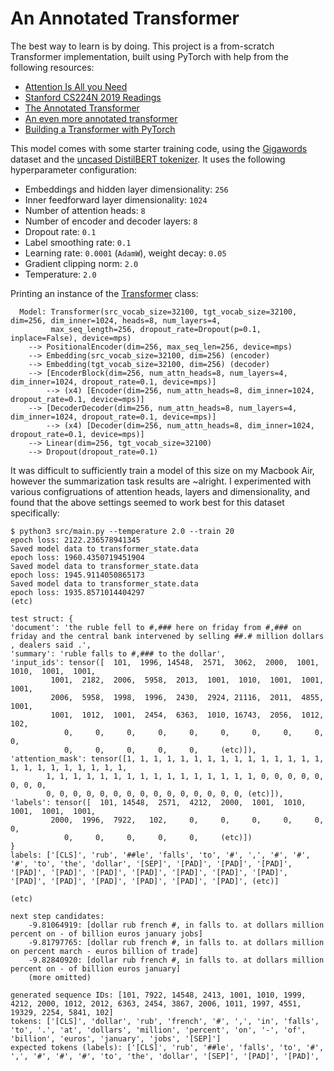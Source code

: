 # An Annotated Transformer

The best way to learn is by doing. This project is a from-scratch Transformer implementation, built using PyTorch with help from the following resources:
 - [Attention Is All you Need](https://arxiv.org/pdf/1706.03762)
 - [Stanford CS224N 2019 Readings](https://web.stanford.edu/class/archive/cs/cs224n/cs224n.1194/readings/)
 - [The Annotated Transformer](http://nlp.seas.harvard.edu/annotated-transformer/)
 - [An even more annotated transformer](https://pi-tau.github.io/posts/transformer/)
 - [Building a Transformer with PyTorch](https://www.datacamp.com/tutorial/building-a-transformer-with-py-torch)

This model comes with some starter training code, using the [Gigawords](https://huggingface.co/datasets/gigaword) dataset and the [uncased DistilBERT tokenizer](https://huggingface.co/distilbert/distilbert-base-uncased). It uses the following hyperparameter configuration:
 - Embeddings and hidden layer dimensionality: `256`
 - Inner feedforward layer dimensionality: `1024`
 - Number of attention heads: `8`
 - Number of encoder and decoder layers: `8`
 - Dropout rate: `0.1`
 - Label smoothing rate: `0.1`
 - Learning rate: `0.0001` (`AdamW`), weight decay: `0.05`
 - Gradient clipping norm: `2.0`
 - Temperature: `2.0`

Printing an instance of the [Transformer](https://github.com/mikecvet/annotated-transformer/blob/main/src/transformer.py) class:

```
  Model: Transformer(src_vocab_size=32100, tgt_vocab_size=32100, dim=256, dim_inner=1024, heads=8, num_layers=4,
         max_seq_length=256, dropout_rate=Dropout(p=0.1, inplace=False), device=mps)
  	--> PositionalEncoder(dim=256, max_seq_len=256, device=mps)
  	--> Embedding(src_vocab_size=32100, dim=256) (encoder)
  	--> Embedding(tgt_vocab_size=32100, dim=256) (decoder)
  	--> [EncoderBlock(dim=256, num_attn_heads=8, num_layers=4, dim_inner=1024, dropout_rate=0.1, device=mps)]
  		--> (x4) [Encoder(dim=256, num_attn_heads=8, dim_inner=1024, dropout_rate=0.1, device=mps)]
  	--> [DecoderDecoder(dim=256, num_attn_heads=8, num_layers=4, dim_inner=1024, dropout_rate=0.1, device=mps)]
  		--> (x4) [Decoder(dim=256, num_attn_heads=8, dim_inner=1024, dropout_rate=0.1, device=mps)]
  	--> Linear(dim=256, tgt_vocab_size=32100)
  	--> Dropout(dropout_rate=0.1)
```

It was difficult to sufficiently train a model of this size on my Macbook Air, however the summarization task results are ~alright. I experimented with various configruations of attention heads, layers and dimensionality, and found that the above settings seemed to work best for this dataset specifically:

```
$ python3 src/main.py --temperature 2.0 --train 20
epoch loss: 2122.236578941345
Saved model data to transformer_state.data
epoch loss: 1960.4350719451904
Saved model data to transformer_state.data
epoch loss: 1945.9114050865173
Saved model data to transformer_state.data
epoch loss: 1935.8571014404297
(etc)

test struct: {
'document': 'the ruble fell to #,### here on friday from #,### on friday and the central bank intervened by selling ##.# million dollars , dealers said .',
'summary': 'ruble falls to #,### to the dollar',
'input_ids': tensor([  101,  1996, 14548,  2571,  3062,  2000,  1001,  1010,  1001,  1001,
         1001,  2182,  2006,  5958,  2013,  1001,  1010,  1001,  1001,  1001,
         2006,  5958,  1998,  1996,  2430,  2924, 21116,  2011,  4855,  1001,
         1001,  1012,  1001,  2454,  6363,  1010, 16743,  2056,  1012,   102,
            0,     0,     0,     0,     0,     0,     0,     0,     0,     0,
            0,     0,     0,     0,     0,     (etc)]),
'attention_mask': tensor([1, 1, 1, 1, 1, 1, 1, 1, 1, 1, 1, 1, 1, 1, 1, 1, 1, 1, 1, 1, 1, 1, 1, 1,
        1, 1, 1, 1, 1, 1, 1, 1, 1, 1, 1, 1, 1, 1, 1, 1, 0, 0, 0, 0, 0, 0, 0, 0,
        0, 0, 0, 0, 0, 0, 0, 0, 0, 0, 0, 0, 0, 0, 0, (etc)]),
'labels': tensor([  101, 14548,  2571,  4212,  2000,  1001,  1010,  1001,  1001,  1001,
         2000,  1996,  7922,   102,     0,     0,     0,     0,     0,     0,
            0,     0,     0,     0,     0,     (etc)])
}
labels: ['[CLS]', 'rub', '##le', 'falls', 'to', '#', ',', '#', '#', '#', 'to', 'the', 'dollar', '[SEP]', '[PAD]', '[PAD]', '[PAD]', '[PAD]', '[PAD]', '[PAD]', '[PAD]', '[PAD]', '[PAD]', '[PAD]', '[PAD]', '[PAD]', '[PAD]', '[PAD]', '[PAD]', '[PAD]', (etc)]

(etc)

next step candidates:
	-9.81064919: [dollar rub french #, in falls to. at dollars million percent on - of billion euros january jobs]
	-9.81797765: [dollar rub french #, in falls to. at dollars million on percent march - euros billion of trade]
	-9.82840920: [dollar rub french #, in falls to. at dollars million percent on - of billion euros january]
	(more omitted)

generated sequence IDs: [101, 7922, 14548, 2413, 1001, 1010, 1999, 4212, 2000, 1012, 2012, 6363, 2454, 3867, 2006, 1011, 1997, 4551, 19329, 2254, 5841, 102]
tokens: ['[CLS]', 'dollar', 'rub', 'french', '#', ',', 'in', 'falls', 'to', '.', 'at', 'dollars', 'million', 'percent', 'on', '-', 'of', 'billion', 'euros', 'january', 'jobs', '[SEP]']
expected tokens (labels): ['[CLS]', 'rub', '##le', 'falls', 'to', '#', ',', '#', '#', '#', 'to', 'the', 'dollar', '[SEP]', '[PAD]', '[PAD]',
```

